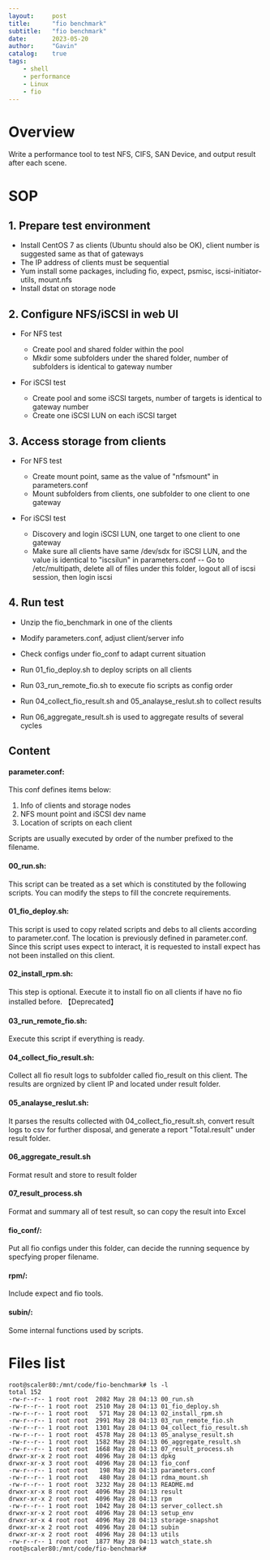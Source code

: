 ```yaml
---
layout:     post
title:      "fio benchmark"
subtitle:   "fio benchmark"
date:       2023-05-20
author:     "Gavin"
catalog:    true
tags:
    - shell
    - performance
    - Linux
    - fio
---
```


# Overview

Write a performance tool to test NFS, CIFS, SAN Device, and output result after each scene.

# SOP

## 1. Prepare test environment

  * Install CentOS 7 as clients (Ubuntu should also be OK), client number is suggested same as that of gateways
  * The IP address of clients must be sequential
  * Yum install some packages, including fio, expect, psmisc, iscsi-initiator-utils, mount.nfs
  * Install dstat on storage node

## 2. Configure NFS/iSCSI in web UI

  * For NFS test

    * Create pool and shared folder within the pool
    * Mkdir some subfolders under the shared folder, number of subfolders is identical to gateway number

  * For iSCSI test

    * Create pool and some iSCSI targets, number of targets is identical to gateway number
    * Create one iSCSI LUN on each iSCSI target

## 3. Access storage from clients

  * For NFS test

    * Create mount point, same as the value of "nfsmount" in parameters.conf
    * Mount subfolders from clients, one subfolder to one client to one gateway
  * For iSCSI test

    * Discovery and login iSCSI LUN, one target to one client to one gateway
    * Make sure all clients have same /dev/sdx for iSCSI LUN, and the value is identical to "iscsilun" in parameters.conf
      -- Go to /etc/multipath, delete all of files under this folder, logout all of iscsi session, then login iscsi

## 4. Run test

   - Unzip the fio_benchmark in one of the clients

   - Modify parameters.conf, adjust client/server info

   - Check configs under fio_conf to adapt current situation

   - Run 01_fio_deploy.sh to deploy scripts on all clients

   - Run 03_run_remote_fio.sh to execute fio scripts as config order

   - Run 04_collect_fio_result.sh and 05_analayse_reslut.sh to collect results

   - Run 06_aggregate_result.sh is used to aggregate results of several cycles

## Content

#### parameter.conf:

This conf defines items below:

1. Info of clients and storage nodes
2. NFS mount point and iSCSI dev name
3. Location of scripts on each client

Scripts are usually executed by order of the number prefixed to the filename.

#### 00_run.sh:

This script can be treated as a set which is constituted by the following scripts. You can modify the steps to fill the concrete requirements.

#### 01_fio_deploy.sh: 

This script is used to copy related scripts and debs to all clients according to parameter.conf. The location is previously defined in parameter.conf. Since this script uses expect to interact, it is requested to install expect has not been installed on this client.

#### 02_install_rpm.sh:

This step is optional. Execute it to install fio on all clients if have no fio installed before. 【Deprecated】

#### 03_run_remote_fio.sh:

Execute this script if everything is ready.

#### 04_collect_fio_result.sh:

Collect all fio result logs to subfolder called fio_result on this client. The results are orgnized by client IP and located under result folder.

#### 05_analayse_reslut.sh:

It parses the results collected with 04_collect_fio_result.sh, convert result logs to csv for further disposal, and generate a report "Total.result" under result folder.

#### 06_aggregate_result.sh

Format result and store to result folder

#### 07_result_process.sh

Format and summary all of test result, so can copy the result into Excel

#### fio_conf/:

Put all fio configs under this folder, can decide the running sequence by specfying proper filename.

#### rpm/:

Include expect and fio tools.

#### subin/:

Some internal functions used by scripts.



# Files list

```
root@scaler80:/mnt/code/fio-benchmark# ls -l
total 152
-rw-r--r-- 1 root root  2082 May 28 04:13 00_run.sh
-rw-r--r-- 1 root root  2510 May 28 04:13 01_fio_deploy.sh
-rw-r--r-- 1 root root   571 May 28 04:13 02_install_rpm.sh
-rw-r--r-- 1 root root  2991 May 28 04:13 03_run_remote_fio.sh
-rw-r--r-- 1 root root  1301 May 28 04:13 04_collect_fio_result.sh
-rw-r--r-- 1 root root  4578 May 28 04:13 05_analyse_result.sh
-rw-r--r-- 1 root root  1582 May 28 04:13 06_aggregate_result.sh
-rw-r--r-- 1 root root  1668 May 28 04:13 07_result_process.sh
drwxr-xr-x 2 root root  4096 May 28 04:13 dpkg
drwxr-xr-x 3 root root  4096 May 28 04:13 fio_conf
-rw-r--r-- 1 root root   198 May 28 04:13 parameters.conf
-rw-r--r-- 1 root root   480 May 28 04:13 rdma_mount.sh
-rw-r--r-- 1 root root  3232 May 28 04:13 README.md
drwxr-xr-x 8 root root  4096 May 28 04:13 result
drwxr-xr-x 2 root root  4096 May 28 04:13 rpm
-rw-r--r-- 1 root root  1042 May 28 04:13 server_collect.sh
drwxr-xr-x 2 root root  4096 May 28 04:13 setup_env
drwxr-xr-x 4 root root  4096 May 28 04:13 storage-snapshot
drwxr-xr-x 2 root root  4096 May 28 04:13 subin
drwxr-xr-x 2 root root  4096 May 28 04:13 utils
-rw-r--r-- 1 root root  1877 May 28 04:13 watch_state.sh
root@scaler80:/mnt/code/fio-benchmark# 
```


